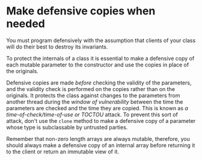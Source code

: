# Make defensive copies when needed

You must program defensively with the assumption that clients of your class will do their best to destroy its invariants. 

To protect the internals of a class it is essential to make a defensive copy of each mutable parameter to the constructor and use the copies in place of the originals.

Defensive copies are made *before* checking the validity of the parameters, and the validity check is performed on the copies rather than on the originals. It protects the class against changes to the parameters from another thread during the *window of vulnerability* between the time the parameters are checked and the time they are copied. This is known as *a time-of-check/time-of-use or TOCTOU* attack. To prevent this sort of attack, don't use the <code>clone</code> method to make a defensive copy of a parameter whose type is subclassable by untrusted parties. 

Remember that non-zero length arrays are always mutable, therefore, you should always make a defensive copy of an internal array before returning it to the client or return an immutable view of it.

